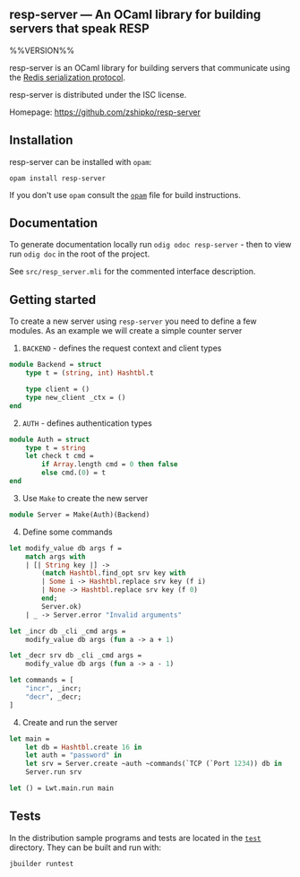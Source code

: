 resp-server — An OCaml library for building servers that speak RESP
-------------------------------------------------------------------------------
%%VERSION%%

resp-server is an OCaml library for building servers that communicate using the [Redis serialization protocol](https://redis.io/topics/protocol).

resp-server is distributed under the ISC license.

Homepage: https://github.com/zshipko/resp-server

## Installation

resp-server can be installed with `opam`:

    opam install resp-server

If you don't use `opam` consult the [`opam`](opam) file for build
instructions.

## Documentation

To generate documentation locally run `odig odoc resp-server` - then to view run `odig doc` in the root of the project.

See `src/resp_server.mli` for the commented interface description.

## Getting started

To create a new server using `resp-server` you need to define a few modules. As an example we will create a simple counter server

1) `BACKEND` - defines the request context and client types

```ocaml
module Backend = struct
    type t = (string, int) Hashtbl.t

    type client = ()
    type new_client _ctx = ()
end
```

2) `AUTH` - defines authentication types

```ocaml
module Auth = struct
    type t = string
    let check t cmd =
        if Array.length cmd = 0 then false
        else cmd.(0) = t
end
```

3) Use `Make` to create the new server

```ocaml
module Server = Make(Auth)(Backend)
```

4) Define some commands

```ocaml
let modify_value db args f =
    match args with
    | [| String key |] ->
        (match Hashtbl.find_opt srv key with
        | Some i -> Hashtbl.replace srv key (f i)
        | None -> Hashtbl.replace srv key (f 0)
        end;
        Server.ok)
    | _ -> Server.error "Invalid arguments"

let _incr db _cli _cmd args =
    modify_value db args (fun a -> a + 1)

let _decr srv db _cli _cmd args =
    modify_value db args (fun a -> a - 1)

let commands = [
    "incr", _incr;
    "decr", _decr;
]
```

4) Create and run the server

```ocaml
let main =
    let db = Hashtbl.create 16 in
    let auth = "password" in
    let srv = Server.create ~auth ~commands(`TCP (`Port 1234)) db in
    Server.run srv

let () = Lwt.main.run main
```

## Tests

In the distribution sample programs and tests are located in the
[`test`](test) directory. They can be built and run
with:

    jbuilder runtest
